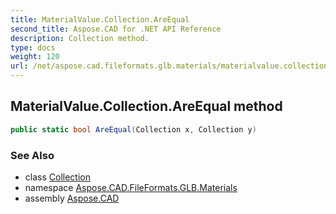 ```yaml
---
title: MaterialValue.Collection.AreEqual
second_title: Aspose.CAD for .NET API Reference
description: Collection method. 
type: docs
weight: 120
url: /net/aspose.cad.fileformats.glb.materials/materialvalue.collection/areequal/
---
```

## MaterialValue.Collection.AreEqual method

```csharp
public static bool AreEqual(Collection x, Collection y)
```

### See Also

* class [Collection](../)
* namespace [Aspose.CAD.FileFormats.GLB.Materials](../../materialvalue.collection/)
* assembly [Aspose.CAD](../../../)


